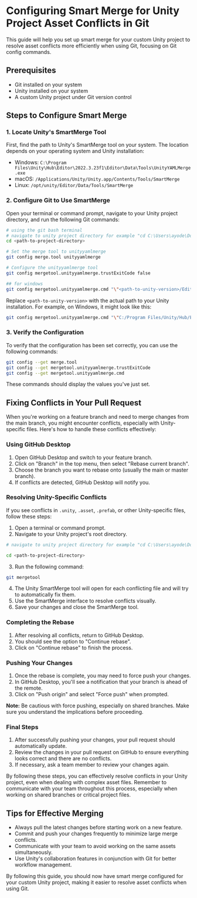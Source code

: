 # Configuring Smart Merge for Unity Project Asset Conflicts in Git

This guide will help you set up smart merge for your custom Unity project to resolve asset conflicts more efficiently when using Git, focusing on Git config commands.

## Prerequisites

- Git installed on your system
- Unity installed on your system
- A custom Unity project under Git version control

## Steps to Configure Smart Merge

### 1. Locate Unity's SmartMerge Tool

First, find the path to Unity's SmartMerge tool on your system. The location depends on your operating system and Unity installation:

- Windows: `C:\Program Files\Unity\Hub\Editor\2022.3.23f1\Editor\Data\Tools\UnityYAMLMerge.exe`
- macOS: `/Applications/Unity/Unity.app/Contents/Tools/SmartMerge`
- Linux: `/opt/unity/Editor/Data/Tools/SmartMerge`

### 2. Configure Git to Use SmartMerge

Open your terminal or command prompt, navigate to your Unity project directory, and run the following Git commands:

```bash
# using the git bash terminal
# navigate to unity project directory for example "cd C:\Users\ayode\Documents\Repos\GitHub\evon-ddt-game-template\evon-ddt-client"
cd <path-to-project-directory>

# Set the merge tool to unityyamlmerge
git config merge.tool unityyamlmerge

# Configure the unityyamlmerge tool
git config mergetool.unityyamlmerge.trustExitCode false

## for windows
git config mergetool.unityyamlmerge.cmd "\"<path-to-unity-version>/Editor/Data/Tools/UnityYAMLMerge.exe\" merge -p \\\"\$BASE\\\" \\\"\$REMOTE\\\" \\\"\$LOCAL\\\" \\\"\$MERGED\\\""
```

Replace `<path-to-unity-version>` with the actual path to your Unity installation. For example, on Windows, it might look like this:

```bash
git config mergetool.unityyamlmerge.cmd "\"C:/Program Files/Unity/Hub/Editor/2022.3.10f1/Editor/Data/Tools/UnityYAMLMerge.exe\" merge -p \\\"\$BASE\\\" \\\"\$REMOTE\\\" \\\"\$LOCAL\\\" \\\"\$MERGED\\\""
```

### 3. Verify the Configuration

To verify that the configuration has been set correctly, you can use the following commands:

```bash
git config --get merge.tool
git config --get mergetool.unityyamlmerge.trustExitCode
git config --get mergetool.unityyamlmerge.cmd
```

These commands should display the values you've just set.

## Fixing Conflicts in Your Pull Request

When you're working on a feature branch and need to merge changes from the main branch, you might encounter conflicts, especially with Unity-specific files. Here's how to handle these conflicts effectively:

### Using GitHub Desktop

1. Open GitHub Desktop and switch to your feature branch.
2. Click on "Branch" in the top menu, then select "Rebase current branch".
3. Choose the branch you want to rebase onto (usually the main or master branch).
4. If conflicts are detected, GitHub Desktop will notify you.

### Resolving Unity-Specific Conflicts

If you see conflicts in `.unity`, `.asset`, `.prefab`, or other Unity-specific files, follow these steps:

1. Open a terminal or command prompt.
2. Navigate to your Unity project's root directory.
``` bash
# navigate to unity project directory for example "cd C:\Users\ayode\Documents\Repos\GitHub\evon-ddt-game-template\evon-ddt-client"

cd <path-to-project-directory>
```

3. Run the following command:

``` bash
git mergetool
```

4. The Unity SmartMerge tool will open for each conflicting file and will try to automatically fix them.
5. Use the SmartMerge interface to resolve conflicts visually.
6. Save your changes and close the SmartMerge tool.

### Completing the Rebase

1. After resolving all conflicts, return to GitHub Desktop.
2. You should see the option to "Continue rebase".
3. Click on "Continue rebase" to finish the process.

### Pushing Your Changes

1. Once the rebase is complete, you may need to force push your changes.
2. In GitHub Desktop, you'll see a notification that your branch is ahead of the remote.
3. Click on "Push origin" and select "Force push" when prompted.

**Note:** Be cautious with force pushing, especially on shared branches. Make sure you understand the implications before proceeding.

### Final Steps

1. After successfully pushing your changes, your pull request should automatically update.
2. Review the changes in your pull request on GitHub to ensure everything looks correct and there are no conflicts.
3. If necessary, ask a team member to review your changes again.

By following these steps, you can effectively resolve conflicts in your Unity project, even when dealing with complex asset files. Remember to communicate with your team throughout this process, especially when working on shared branches or critical project files.

## Tips for Effective Merging

- Always pull the latest changes before starting work on a new feature.
- Commit and push your changes frequently to minimize large merge conflicts.
- Communicate with your team to avoid working on the same assets simultaneously.
- Use Unity's collaboration features in conjunction with Git for better workflow management.

By following this guide, you should now have smart merge configured for your custom Unity project, making it easier to resolve asset conflicts when using Git.
